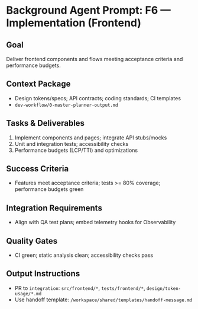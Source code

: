 # Background Agent Prompt: F6 — Implementation (Frontend)

## Goal
Deliver frontend components and flows meeting acceptance criteria and performance budgets.

## Context Package
- Design tokens/specs; API contracts; coding standards; CI templates
- `dev-workflow/0-master-planner-output.md`

## Tasks & Deliverables
1. Implement components and pages; integrate API stubs/mocks
2. Unit and integration tests; accessibility checks
3. Performance budgets (LCP/TTI) and optimizations

## Success Criteria
- Features meet acceptance criteria; tests >= 80% coverage; performance budgets green

## Integration Requirements
- Align with QA test plans; embed telemetry hooks for Observability

## Quality Gates
- CI green; static analysis clean; accessibility checks pass

## Output Instructions
- PR to `integration`: `src/frontend/*`, `tests/frontend/*`, `design/token-usage/*.md`
- Use handoff template: `/workspace/shared/templates/handoff-message.md`

